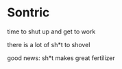 # Sontric


time to shut up and get to work


there is a lot of sh*t to shovel


good news: sh*t makes great fertilizer 